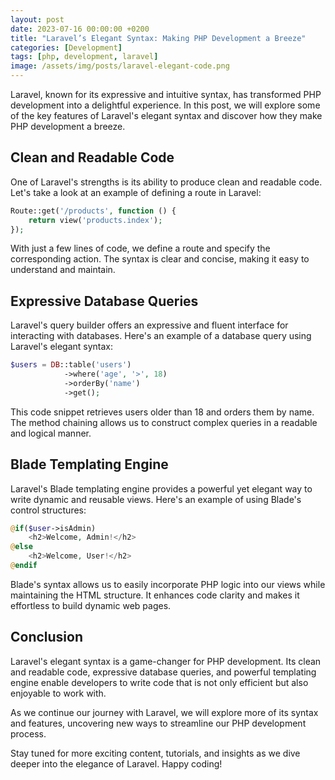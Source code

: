 ```yaml
---
layout: post
date: 2023-07-16 00:00:00 +0200
title: "Laravel’s Elegant Syntax: Making PHP Development a Breeze"
categories: [Development]
tags: [php, development, laravel]
image: /assets/img/posts/laravel-elegant-code.png
---
```


Laravel, known for its expressive and intuitive syntax, has transformed PHP development into a delightful experience. In this post, we will explore some of the key features of Laravel's elegant syntax and discover how they make PHP development a breeze.

## Clean and Readable Code

One of Laravel's strengths is its ability to produce clean and readable code. Let's take a look at an example of defining a route in Laravel:

```php
Route::get('/products', function () {
    return view('products.index');
});
```

With just a few lines of code, we define a route and specify the corresponding action. The syntax is clear and concise, making it easy to understand and maintain.

## Expressive Database Queries

Laravel's query builder offers an expressive and fluent interface for interacting with databases. Here's an example of a database query using Laravel's elegant syntax:

```php
$users = DB::table('users')
            ->where('age', '>', 18)
            ->orderBy('name')
            ->get();
```

This code snippet retrieves users older than 18 and orders them by name. The method chaining allows us to construct complex queries in a readable and logical manner.

## Blade Templating Engine

Laravel's Blade templating engine provides a powerful yet elegant way to write dynamic and reusable views. Here's an example of using Blade's control structures:

```php
@if($user->isAdmin)
    <h2>Welcome, Admin!</h2>
@else
    <h2>Welcome, User!</h2>
@endif
```

Blade's syntax allows us to easily incorporate PHP logic into our views while maintaining the HTML structure. It enhances code clarity and makes it effortless to build dynamic web pages.

## Conclusion

Laravel's elegant syntax is a game-changer for PHP development. Its clean and readable code, expressive database queries, and powerful templating engine enable developers to write code that is not only efficient but also enjoyable to work with.

As we continue our journey with Laravel, we will explore more of its syntax and features, uncovering new ways to streamline our PHP development process.

Stay tuned for more exciting content, tutorials, and insights as we dive deeper into the elegance of Laravel. Happy coding!
